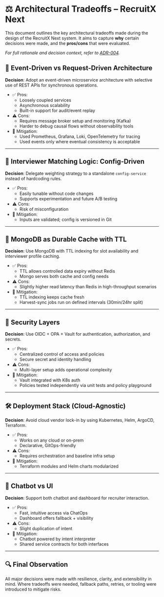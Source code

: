 # ⚖️ Architectural Tradeoffs – RecruitX Next

This document outlines the key architectural tradeoffs made during the design of the RecruitX Next system. It aims to
capture **why** certain decisions were made, and the **pros/cons** that were evaluated.

_For full rationale and decision context, refer to [ADR-004](./ADR-004-quality-tradeoffs.md)._

## 🧱 Event-Driven vs Request-Driven Architecture

**Decision**: Adopt an event-driven microservice architecture with selective use of REST APIs for synchronous
operations.

- ✅ Pros:
    - Loosely coupled services
    - Asynchronous scalability
    - Built-in support for audit/event replay
- ⚠️ Cons:
    - Requires message broker setup and monitoring (Kafka)
    - Harder to debug causal flows without observability tools
- 📌 Mitigation:
    - Used Prometheus, Grafana, Loki, OpenTelemetry for tracing
    - Used events only where eventual consistency is acceptable

---

## 🧠 Interviewer Matching Logic: Config-Driven

**Decision**: Delegate weighting strategy to a standalone `config-service` instead of hardcoding rules.

- ✅ Pros:
    - Easily tunable without code changes
    - Supports experimentation and future A/B testing
- ⚠️ Cons:
    - Risk of misconfiguration
- 📌 Mitigation:
    - Inputs are validated; config is versioned in Git

---

## 🧭 MongoDB as Durable Cache with TTL

**Decision**: Use MongoDB with TTL indexing for slot availability and interviewer profile caching.

- ✅ Pros:
    - TTL allows controlled data expiry without Redis
    - Mongo serves both cache and config needs
- ⚠️ Cons:
    - Slightly higher read latency than Redis in high-throughput scenarios
- 📌 Mitigation:
    - TTL indexing keeps cache fresh
    - Harvest-sync jobs run on defined intervals (30min/24hr split)

---

## 🔐 Security Layers

**Decision**: Use OIDC + OPA + Vault for authentication, authorization, and secrets.

- ✅ Pros:
    - Centralized control of access and policies
    - Secure secret and identity handling
- ⚠️ Cons:
    - Multi-layer setup adds operational complexity
- 📌 Mitigation:
    - Vault integrated with K8s auth
    - Policies tested independently via unit tests and policy playground

---

## 🛠️ Deployment Stack (Cloud-Agnostic)

**Decision**: Avoid cloud vendor lock-in by using Kubernetes, Helm, ArgoCD, Terraform.

- ✅ Pros:
    - Works on any cloud or on-prem
    - Declarative, GitOps-friendly
- ⚠️ Cons:
    - Requires orchestration and baseline infra setup
- 📌 Mitigation:
    - Terraform modules and Helm charts modularized

---

## 💬 Chatbot vs UI

**Decision**: Support both chatbot and dashboard for recruiter interaction.

- ✅ Pros:
    - Fast, intuitive access via ChatOps
    - Dashboard offers fallback + visibility
- ⚠️ Cons:
    - Slight duplication of intent
- 📌 Mitigation:
    - Chatbot powered by intent interpreter
    - Shared service contracts for both interfaces

---

## 🔍 Final Observation

All major decisions were made with resilience, clarity, and extensibility in mind. Where tradeoffs were needed, fallback
paths, retries, or tooling were introduced to mitigate risks.
